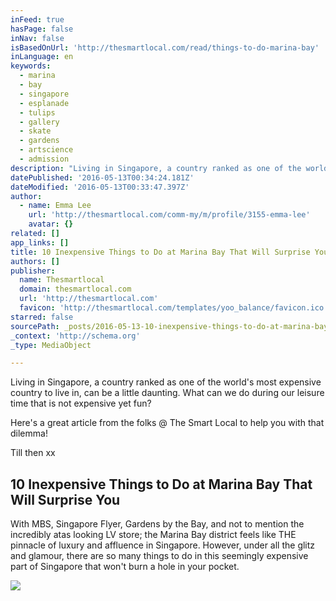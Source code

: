 ```yaml
---
inFeed: true
hasPage: false
inNav: false
isBasedOnUrl: 'http://thesmartlocal.com/read/things-to-do-marina-bay'
inLanguage: en
keywords:
  - marina
  - bay
  - singapore
  - esplanade
  - tulips
  - gallery
  - skate
  - gardens
  - artscience
  - admission
description: "Living in Singapore, a country ranked as one of the world's most expensive country to live in, can be a little daunting. What can we do during our leisure time that is not expensive yet fun? "
datePublished: '2016-05-13T00:34:24.181Z'
dateModified: '2016-05-13T00:33:47.397Z'
author:
  - name: Emma Lee
    url: 'http://thesmartlocal.com/comm-my/m/profile/3155-emma-lee'
    avatar: {}
related: []
app_links: []
title: 10 Inexpensive Things to Do at Marina Bay That Will Surprise You
authors: []
publisher:
  name: Thesmartlocal
  domain: thesmartlocal.com
  url: 'http://thesmartlocal.com'
  favicon: 'http://thesmartlocal.com/templates/yoo_balance/favicon.ico'
starred: false
sourcePath: _posts/2016-05-13-10-inexpensive-things-to-do-at-marina-bay-that-will-surprise.md
_context: 'http://schema.org'
_type: MediaObject

---
```

Living in Singapore, a country ranked as one of the world's most expensive country to live in, can be a little daunting. What can we do during our leisure time that is not expensive yet fun? 

Here's a great article from the folks @ The Smart Local to help you with that dilemma! 

Till then xx

<article style=""><h1>10 Inexpensive Things to Do at Marina Bay That Will Surprise You</h1><p>With MBS, Singapore Flyer, Gardens by the Bay, and not to mention the incredibly atas looking LV store; the Marina Bay district feels like THE pinnacle of luxury and affluence in Singapore. However, under all the glitz and glamour, there are so many things to do in this seemingly expensive part of Singapore that won't burn a hole in your pocket.</p><img src="http://thesmartlocal.com/images/easyblog_articles/3682/b2ap3_thumbnail_Marina-Bay-3.png" /></article>